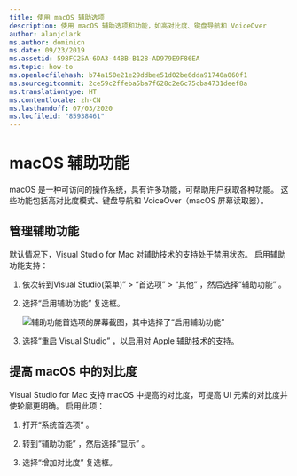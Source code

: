 ```yaml
---
title: 使用 macOS 辅助选项
description: 使用 macOS 辅助选项和功能，如高对比度、键盘导航和 VoiceOver
author: alanjclark
ms.author: dominicn
ms.date: 09/23/2019
ms.assetid: 598FC25A-6DA3-44BB-B128-AD979E9F86EA
ms.topic: how-to
ms.openlocfilehash: b74a150e21e29ddbee51d02be6dda91740a060f1
ms.sourcegitcommit: 2ce59c2ffeba5ba7f628c2e6c75cba4731deef8a
ms.translationtype: HT
ms.contentlocale: zh-CN
ms.lasthandoff: 07/03/2020
ms.locfileid: "85938461"
---
```

# <a name="accessibility-features-of-macos"></a>macOS 辅助功能

macOS 是一种可访问的操作系统，具有许多功能，可帮助用户获取各种功能。 这些功能包括高对比度模式、键盘导航和 VoiceOver（macOS 屏幕读取器）。

## <a name="enable-accessibility-features"></a>管理辅助功能

默认情况下，Visual Studio for Mac 对辅助技术的支持处于禁用状态。 启用辅助功能支持：

1. 依次转到Visual Studio(菜单)”   > “首选项”   > “其他”  ，然后选择“辅助功能”  。

1. 选择“启用辅助功能”  复选框。

   ![辅助功能首选项的屏幕截图，其中选择了“启用辅助功能”](media/accessibility-preferences.png)

1. 选择“重启 Visual Studio”  ，以启用对 Apple 辅助技术的支持。

## <a name="increase-the-contrast-in-macos"></a>提高 macOS 中的对比度

Visual Studio for Mac 支持 macOS 中提高的对比度，可提高 UI 元素的对比度并使轮廓更明确。 启用此项：

1. 打开“系统首选项”  。

1. 转到“辅助功能”  ，然后选择“显示”  。

1. 选择“增加对比度”  复选框。